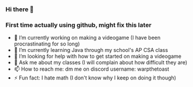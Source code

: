 ### Hi there 👋
### First time actually using github, might fix this later
- 🔭 I’m currently working on making a videogame (I have been procrastinating for so long)
- 🌱 I’m currently learning Java through my school's AP CSA class
- 🤔 I’m looking for help with how to get started on making a videogame
- 💬 Ask me about my classes (I will complain about how difficult they are)
- 📫 How to reach me: dm me on discord username: warpthetoast
- ⚡ Fun fact: I hate math (I don't know why I keep on doing it though)
